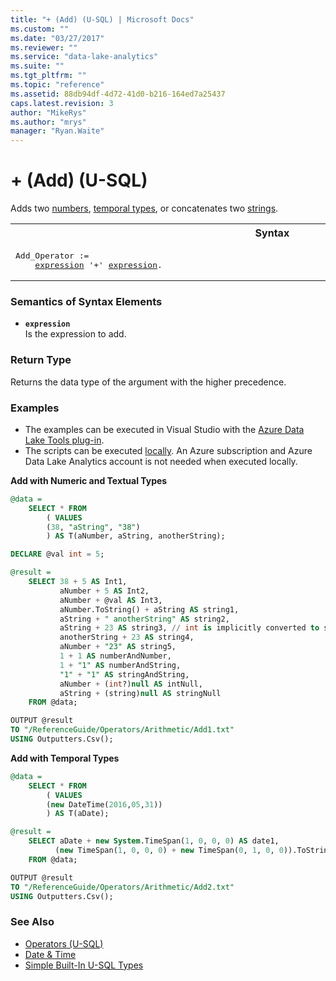 ```yaml
---
title: "+ (Add) (U-SQL) | Microsoft Docs"
ms.custom: ""
ms.date: "03/27/2017"
ms.reviewer: ""
ms.service: "data-lake-analytics"
ms.suite: ""
ms.tgt_pltfrm: ""
ms.topic: "reference"
ms.assetid: 88db94df-4d72-41d0-b216-164ed7a25437
caps.latest.revision: 3
author: "MikeRys"
ms.author: "mrys"
manager: "Ryan.Waite"
---
```

# + (Add) (U-SQL)
Adds two [numbers](numeric-types-and-literals.md), [temporal types](temporal-types-and-literals.md), or concatenates two [strings](textual-types-and-literals.md).

<table><th>Syntax</th><tr><td><pre>
Add_Operator :=                                                                                          
    <a href="#expr">expression</a> '+' <a href="#expr">expression</a>.
</pre></td></tr></table>

  
### Semantics of Syntax Elements    
-   <a name="expr"></a>**`expression`**  
Is the expression to add. 

### Return Type
Returns the data type of the argument with the higher precedence.


### Examples   
- The examples can be executed in Visual Studio with the [Azure Data Lake Tools plug-in](https://www.microsoft.com/download/details.aspx?id=49504).  
- The scripts can be executed [locally](https://docs.microsoft.com/azure/data-lake-analytics/data-lake-analytics-data-lake-tools-get-started#run-u-sql-locally).  An Azure subscription and Azure Data Lake Analytics account is not needed when executed locally.

**Add with Numeric and Textual Types**
   
```sql
@data = 
    SELECT * FROM 
        ( VALUES
        (38, "aString", "38")
        ) AS T(aNumber, aString, anotherString);

DECLARE @val int = 5;

@result =
    SELECT 38 + 5 AS Int1,
           aNumber + 5 AS Int2,
           aNumber + @val AS Int3,
           aNumber.ToString() + aString AS string1,
           aString + " anotherString" AS string2,
           aString + 23 AS string3, // int is implicitly converted to string
           anotherString + 23 AS string4,
           aNumber + "23" AS string5,   
           1 + 1 AS numberAndNumber,
           1 + "1" AS numberAndString,
           "1" + "1" AS stringAndString,
           aNumber + (int?)null AS intNull,
           aString + (string)null AS stringNull
    FROM @data;

OUTPUT @result
TO "/ReferenceGuide/Operators/Arithmetic/Add1.txt"
USING Outputters.Csv();
```

**Add with Temporal Types** 
  
```sql
@data = 
    SELECT * FROM 
        ( VALUES
        (new DateTime(2016,05,31))
        ) AS T(aDate);

@result =
    SELECT aDate + new System.TimeSpan(1, 0, 0, 0) AS date1,
          (new TimeSpan(1, 0, 0, 0) + new TimeSpan(0, 1, 0, 0)).ToString() AS date2
    FROM @data;

OUTPUT @result
TO "/ReferenceGuide/Operators/Arithmetic/Add2.txt"
USING Outputters.Csv();
```

### See Also
* [Operators (U-SQL)](operators-u-sql.md)
* [Date & Time](csharp-functions-and-operators-u-sql.md#DateTime)
* [Simple Built-In U-SQL Types](simple-built-in-u-sql-types.md)

